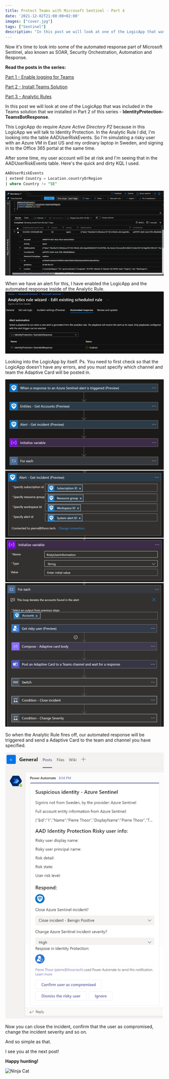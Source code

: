 ```yaml
---
title: Protect Teams with Microsoft Sentinel - Part 4
date: '2021-12-02T21:00:00+02:00'
images: ["cover.jpg"]
tags: ["Sentinel"]
description: "In this post we will look at one of the LogicApp that was included in the Teams solution that we installed in Part 2 of this series."
---
```

Now it's time to look into some of the automated response part of Microsoft Sentinel, also known as SOAR, Security Orchestration, Automation and Response. 

**Read the posts in the series:**

[Part 1 - Enable logging for Teams](https://thoor.tech/blog/protect-teams-with-az-sentinel/)

[Part 2 - Install Teams Solution](https://thoor.tech/blog/protect-teams-with-ms-sentinel-part2/)

[Part 3 - Analytic Rules](https://thoor.tech/blog/protect-teams-with-ms-sentinel-part3/)

In this post we will look at one of the LogicApp that was included in the Teams solution that we installed in Part 2 of this series - **IdentityProtection-TeamsBotResponse**.

This LogicApp do require *Azure Active Directory P2* because in this LogicApp we will talk to Identity Protection. In the Analytic Rule I did, I'm looking into the table AADUserRiskEvents. So I'm simulating a risky user with an Azure VM in East US and my ordinary laptop in Sweden, and signing in to the Office 365 portal at the same time. 

After some time, my user account will be at risk and I'm seeing that in the AADUserRiskEvents table. Here's the quick and dirty KQL I used. 

``` sql
AADUserRiskEvents 
| extend Country = Location.countryOrRegion
| where Country != "SE"
```
![](./AADUserRiskEvents.jpg)

When we have an alert for this, I have enabled the LogicApp and the automated response inside of the Analytic Rule. 
![](./Automated_IdentityProtection-TeamsBotResponse.jpg)

Looking into the LogicApp by itself. Ps. You need to first check so that the LogicApp doesn't have any errors, and you must specify which channel and team the Adaptive Card will be posted in.

![](./LogicApp_1.jpg)
![](./LogicApp_2.jpg)
![](./LogicApp_3.jpg)
![](./LogicApp_4.jpg)

So when the Analytic Rule fires off, our automated response will be triggered and send a Adaptive Card to the team and channel you have specified. 

![](./IdentityProtection-TeamsBotResponse.jpg)

Now you can close the incident, confirm that the user as compromised, change the incident severity and so on. 

And so simple as that. 

I see you at the next post!

**Happy hunting!**

![Ninja Cat](/ninja-cat.png)
